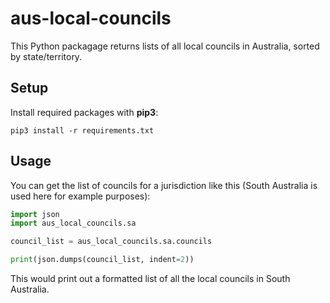 # aus-local-councils

This Python packagage returns lists of all local councils in Australia, sorted by state/territory.

## Setup

Install required packages with **pip3**:

`pip3 install -r requirements.txt`

## Usage

You can get the list of councils for a jurisdiction like this (South Australia is used here for example purposes):

```python
import json
import aus_local_councils.sa

council_list = aus_local_councils.sa.councils

print(json.dumps(council_list, indent=2))
```

This would print out a formatted list of all the local councils in South Australia.